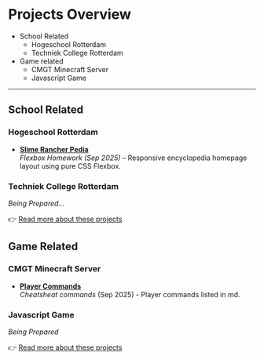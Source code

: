 # Projects Overview

- School Related
    - Hogeschool Rotterdam
    - Techniek College Rotterdam
- Game related
    - CMGT Minecraft Server
    - Javascript Game
  
---
  
## School Related
### Hogeschool Rotterdam
- **[Slime Rancher Pedia](https://github.com/toon-van-berkel/SlimeRancherPedia-CMGT-FED-Les5)**  
_Flexbox Homework (Sep 2025)_ – Responsive encyclopedia homepage layout using pure CSS Flexbox.

### Techniek College Rotterdam
_Being Prepared..._

👉 [Read more about these projects](SchoolRelated.md)

## Game Related
### CMGT Minecraft Server
- **[Player Commands](https://github.com/toon-van-berkel/CMGT-MinecraftServer)**  
  _Cheatsheat commands_ (Sep 2025) - Player commands listed in md.

### Javascript Game
_Being Prepared_

👉 [Read more about these projects](GameRelated.md)